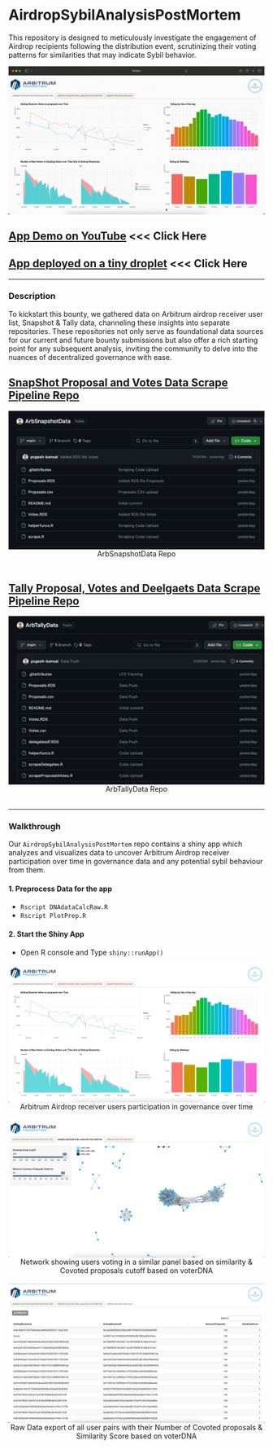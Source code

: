 # AirdropSybilAnalysisPostMortem
This repository is designed to meticulously investigate the engagement of Airdrop recipients following the distribution event, scrutinizing their voting patterns for similarities that may indicate Sybil behavior.

<img src="www/DashDemo.gif" align="center"/>

## [App Demo on YouTube](https://www.youtube.com/watch?v=7DKxPKGqFSE) <<< Click Here

## [App deployed on a tiny droplet](http://143.198.234.235:4569) <<< Click Here

<hr>

### Description
To kickstart this bounty, we gathered data on Arbitrum airdrop receiver user list, Snapshot & Tally data, channeling these insights into separate repositories. These repositories not only serve as foundational data sources for our current and future bounty submissions but also offer a rich starting point for any subsequent analysis, inviting the community to delve into the nuances of decentralized governance with ease.

## [SnapShot Proposal and Votes Data Scrape Pipeline Repo](https://github.com/yogesh-bansal/ArbSnapshotData)
<img src="www/SnapshotRepo.png" align="center"/>
<div align="center">ArbSnapshotData Repo</div>
&nbsp;
&nbsp;

## [Tally Proposal, Votes and Deelgaets Data Scrape Pipeline Repo](https://github.com/yogesh-bansal/ArbTallyData)
<img src="www/TallyRepo.png" align="center"/>
<div align="center">ArbTallyData Repo</div>
&nbsp;
&nbsp;

<hr>

### Walkthrough

Our `AirdropSybilAnalysisPostMortem` repo contains a shiny app which analyzes and visualizes data to uncover Arbitrum Airdrop receiver participation over time in governance data and any potential sybil behaviour from them.

#### 1. Preprocess Data for the app

- `Rscript DNAdataCalcRaw.R`
- `Rscript PlotPrep.R`

#### 2. Start the Shiny App

- Open R console and Type `shiny::runApp()`

<img src="www/Dash1.png" align="center"/>
<div align="center">Arbitrum Airdrop receiver users participation in governance over time</div>
&nbsp;
&nbsp;
<img src="www/Dash2.png" align="center"/>
<div align="center">Network showing users voting in a similar panel based on similarity & Covoted proposals cutoff based on voterDNA</div>
&nbsp;
&nbsp;
<img src="www/Dash3.png" align="center"/>
<div align="center">Raw Data export of all user pairs with their Number of Covoted proposals & Similarity Score based on voterDNA</div>

